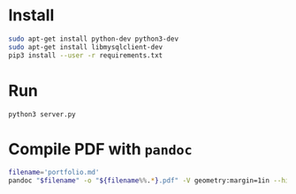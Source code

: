 # Install

```sh
sudo apt-get install python-dev python3-dev
sudo apt-get install libmysqlclient-dev
pip3 install --user -r requirements.txt
```

# Run

```
python3 server.py
```

# Compile PDF with `pandoc`

```bash
filename='portfolio.md'
pandoc "$filename" -o "${filename%%.*}.pdf" -V geometry:margin=1in --highlight=kate
```
